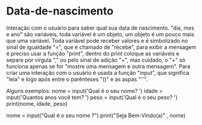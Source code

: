 # Data-de-nascimento
Interação com o usuário para saber qual sua data de nascimento.
"dia, mes e ano" são variáveis, toda variável é um objeto, um objeto é um pouco mais que uma variável. Toda variável pode receber valores e é simbolizado no sinal de
igualdade "=", que é chamado de "recebe", para exibir a mensagem é preciso usar a função "print", dentro do print coloque as variáveis e separe por vírgula "," ou
pelo sinal de adição "+", mas cuidado, o "+" só funciona apenas se for "mostre uma mensagem e outra mensagem".
Para criar uma interação com o usuário é usada a função "input", que significa "leia" e logo após entre o parênteses "()" e as aspas "''".

Alguns exemplos:
nome = input('Qual é o seu nome? ')
idade = input('Quantos anos você tem? ')
peso = input('Qual é o seu peso? ')
print(nome, idade, peso)

nome = input("Qual é o seu nome ?")
print("Seja Bem-Vindo(a)" , nome)

